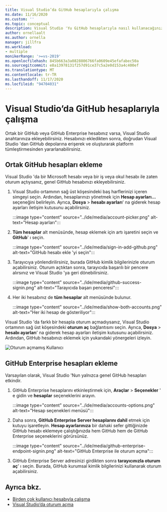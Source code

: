 ```yaml
---
title: Visual Studio’da GitHub hesaplarıyla çalışma
ms.date: 11/16/2020
ms.custom: ''
ms.topic: conceptual
description: Visual Studio 'Yu GitHub hesaplarıyla nasıl kullanacağınızı öğrenin.
author: ornellaalt
ms.author: ornella
manager: jillfra
ms.workload:
- multiple
monikerRange: '>=vs-2019'
ms.openlocfilehash: 845b663a3a0828806766fa0609e45efafabec50a
ms.sourcegitcommit: e8a13978131f257d91ce37c5a2e0d153a4c400ef
ms.translationtype: MT
ms.contentlocale: tr-TR
ms.lasthandoff: 11/17/2020
ms.locfileid: "94704031"
---
```

# <a name="work-with-github-accounts-in-visual-studio"></a>Visual Studio’da GitHub hesaplarıyla çalışma

Ortak bir GitHub veya GitHub Enterprise hesabınız varsa, Visual Studio anahtarınıza ekleyebilirsiniz. Hesabınızı ekledikten sonra, doğrudan Visual Studio 'dan GitHub depolarına erişerek ve oluşturarak platform tümleştirmesinden yararlanabilirsiniz.

## <a name="adding-public-github-accounts"></a>Ortak GitHub hesapları ekleme

Visual Studio 'da bir Microsoft hesabı veya bir iş veya okul hesabı ile zaten oturum açtıysanız, genel GitHub hesabınızı ekleyebilirsiniz.

1. Visual Studio ortamının sağ üst köşesindeki baş harflerinizi içeren simgeyi seçin. Ardından, hesaplarınızı yönetmek için **Hesap ayarları...** seçeneğini belirleyin. Ayrıca, **Dosya**  >  **hesabı ayarları**' na giderek hesap ayarları iletişim kutusunu açabilirsiniz.

    :::image type="content" source="../ide/media/account-picker.png" alt-text="Hesap ayarları":::

2. **Tüm hesaplar** alt menüsünde, hesap eklemek için artı işaretini seçin ve **GitHub**' ı seçin.

    :::image type="content" source="../ide/media/sign-in-add-github.png" alt-text="GitHub hesabı ekle 'yi seçin":::

3. Tarayıcıya yönlendirilirsiniz, burada GitHub kimlik bilgilerinizle oturum açabilirsiniz. Oturum açtıktan sonra, tarayıcıda başarılı bir pencere alırsınız ve Visual Studio 'ya geri dönebilirsiniz.

    :::image type="content" source="../ide/media/github-success-signin.png" alt-text="Tarayıcıda başarı penceresi":::

4. Her iki hesabınız de **tüm hesaplar** alt menüsünde bulunur.

    :::image type="content" source="../ide/media/show-both-accounts.png" alt-text="Her iki hesap de gösteriliyor":::

Visual Studio 'da farklı bir hesapla oturum açmadıysanız, Visual Studio ortamının sağ üst köşesindeki **oturum aç** bağlantısını seçin. Ayrıca, **Dosya**  >  **hesabı ayarları**' na giderek hesap ayarları iletişim kutusunu açabilirsiniz. Ardından, GitHub hesabınızı eklemek için yukarıdaki yönergeleri izleyin.

![Oturum açmamış Kullanıcı](../ide/media/vs2019_usernotsignedin.png)

## <a name="adding-github-enterprise-accounts"></a>GitHub Enterprise hesapları ekleme

Varsayılan olarak, Visual Studio 'Nun yalnızca genel GitHub hesapları etkindir.

1. GitHub Enterprise hesaplarını etkinleştirmek için, **Araçlar**  >  **Seçenekler** ' e gidin ve **hesaplar** seçeneklerini arayın.

    :::image type="content" source="../ide/media/accounts-options.png" alt-text="Hesap seçenekleri menüsü":::

2. Daha sonra, **GitHub Enterprise Server hesaplarını dahil** etmek için kutuyu işaretleyin. **Hesap ayarlarınıza** bir dahaki sefer gittiğinizde GitHub hesabı eklemeye çalıştığınızda hem GitHub hem de GitHub Enterprise seçeneklerini görürsünüz.

    :::image type="content" source="../ide/media/github-enterprise-endpoint-signin.png" alt-text="GitHub Enterprise ile oturum açma":::

3. GitHub Enterprise Server adresinizi girdikten sonra **tarayıcınızla oturum aç**' ı seçin. Burada, GitHub kurumsal kimlik bilgilerinizi kullanarak oturum açabilirsiniz.

## <a name="see-also"></a>Ayrıca bkz.

- [Birden çok kullanıcı hesabıyla çalışma](work-with-multiple-user-accounts.md)
- [Visual Studio’da oturum açma](signing-in-to-visual-studio.md)
